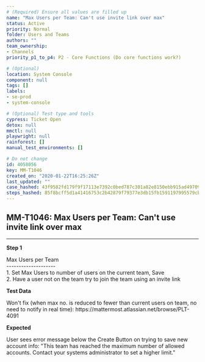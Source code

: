 ```yaml
---
# (Required) Ensure all values are filled up
name: "Max Users per Team: Can't use invite link over max"
status: Active
priority: Normal
folder: Users and Teams
authors: ""
team_ownership: 
- Channels
priority_p1_to_p4: P2 - Core Functions (Do core functions work?)

# (Optional)
location: System Console
component: null
tags: []
labels: 
- se-prod
- system-console

# (Optional) Test type and tools
cypress: Ticket Open
detox: null
mmctl: null
playwright: null
rainforest: []
manual_test_environments: []

# Do not change
id: 4058056
key: MM-T1046
created_on: "2020-01-22T16:25:26Z"
last_updated: ""
case_hashed: 43f9582fd179f9f17113e7392c0bed787c301a82e8150ebb915ad49709aa2cb813617219fbc88248431ee2136e8c7de4
steps_hashed: 85f8bcff5d1a41416753c2b42879f79377e3db15fb1591197995579cbc77da3011bffcab01201e9025a0dcb75609bf08
---
```


<!-- (Auto-generated) Based on frontmatter's "key" and "name" -->

## MM-T1046: Max Users per Team: Can't use invite link over max

---

**Step 1**

Max Users per Team\
\--------------------\
1\. Set Max Users to number of users on the current team, Save\
2\. Have a user not on the team try to join the team using an invite link

**Test Data**

Won't fix (when max no. is reduced to fewer than current users on team, no need to notify in real time): https\://mattermost.atlassian.net/browse/PLT-4091

**Expected**

User sees error message below the Create Button on trying to save new account info: "This team has reached the maximum number of allowed accounts. Contact your systems administrator to set a higher limit."

